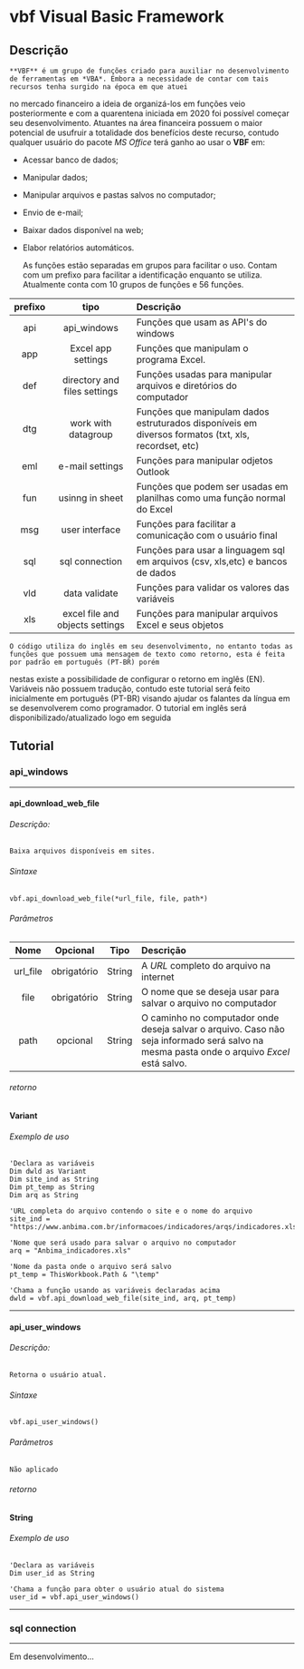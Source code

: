 # vbf Visual Basic Framework

## Descrição

    **VBF** é um grupo de funções criado para auxiliar no desenvolvimento de ferramentas em *VBA*. Embora a necessidade de contar com tais recursos tenha surgido na época em que atuei
no mercado financeiro a ideia de organizá-los em funções veio posteriormente e com a quarentena iniciada em 2020 foi possível começar seu desenvolvimento. Atuantes na área financeira  possuem o maior potencial de usufruir a totalidade dos benefícios deste recurso, contudo qualquer usuário do pacote *MS Office* terá ganho ao usar o __VBF__ em:

* Acessar banco de dados;
* Manipular dados;
* Manipular arquivos e pastas salvos no computador;
* Envio de e-mail;
* Baixar dados disponível na web;
* Elabor relatórios automáticos.

    As funções estão separadas em grupos para facilitar o uso. Contam com um prefixo para facilitar a identificação enquanto se utiliza.
Atualmente conta com 10 grupos de funções e 56 funções.

**prefixo** | **tipo** | **Descrição**
:-----:|:-----:|:-----
api|api_windows|Funções que usam as API's do windows
app|Excel app settings|Funções que manipulam o programa Excel.
def|directory and files settings|Funções usadas para manipular arquivos e diretórios do computador
dtg|work with datagroup|Funções que manipulam dados estruturados disponíveis em diversos formatos (txt, xls, recordset, etc)
eml|e-mail settings|Funções para manipular odjetos Outlook
fun|usinng in sheet|Funções que podem ser usadas em planilhas como uma função normal do Excel
msg|user interface|Funções para facilitar a comunicação com o usuário final
sql|sql connection|Funções para usar a linguagem sql em arquivos (csv, xls,etc) e bancos de dados
vld|data validate|Funções para validar os valores das variáveis
xls|excel file and objects settings|Funções para manipular arquivos Excel e seus objetos

    O código utiliza do inglês em seu desenvolvimento, no entanto todas as funções que possuem uma mensagem de texto como retorno, esta é feita por padrão em português (PT-BR) porém
nestas existe a possibilidade de configurar o retorno em inglês (EN). Variáveis não possuem tradução, contudo este tutorial será feito inicialmente em português (PT-BR) visando
ajudar os falantes da língua em se desenvolverem como programador. O tutorial em inglês será disponibilizado/atualizado logo em seguida

## Tutorial

### api_windows

----

#### api_download_web_file

###### Descrição:

    Baixa arquivos disponíveis em sites.

###### Sintaxe

~~~vbnet
vbf.api_download_web_file(*url_file, file, path*)
~~~


###### Parâmetros

**Nome** | **Opcional** | **Tipo** | **Descrição**
:-----:|:-----:|:-----:|:-----
url_file|obrigatório|String|A *URL* completo do arquivo na internet
file|obrigatório|String|O nome que se deseja usar para salvar o arquivo no computador
path|opcional|String|O caminho no computador onde deseja salvar o arquivo. Caso não seja informado será salvo na mesma pasta onde o arquivo *Excel* está salvo.

###### retorno

**Variant**

###### Exemplo de uso

~~~vbnet
'Declara as variáveis
Dim dwld as Variant
Dim site_ind as String
Dim pt_temp as String
Dim arq as String

'URL completa do arquivo contendo o site e o nome do arquivo
site_ind = "https://www.anbima.com.br/informacoes/indicadores/arqs/indicadores.xls"

'Nome que será usado para salvar o arquivo no computador
arq = "Anbima_indicadores.xls"

'Nome da pasta onde o arquivo será salvo
pt_temp = ThisWorkbook.Path & "\temp"

'Chama a função usando as variáveis declaradas acima
dwld = vbf.api_download_web_file(site_ind, arq, pt_temp)

~~~

----

#### api_user_windows

###### Descrição:

    Retorna o usuário atual.

###### Sintaxe

~~~vbnet
vbf.api_user_windows()
~~~

###### Parâmetros

    Não aplicado

###### retorno

**String**

###### Exemplo de uso

~~~vbnet
'Declara as variáveis
Dim user_id as String

'Chama a função para obter o usuário atual do sistema
user_id = vbf.api_user_windows()

~~~

----

### sql connection

----

Em desenvolvimento...
